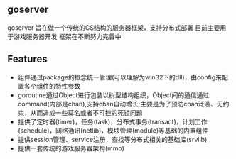 ## goserver

goserver 旨在做一个传统的CS结构的服务器框架，支持分布式部署
目前主要用于游戏服务器开发
框架在不断努力完善中

## Features

* 组件通过package的概念统一管理(可以理解为win32下的dll)，由config来配置各个组件的特性参数
* goroutine通过Object进行包装以树型结构组织，Object间的通信通过command(内部是chan),支持chan自动增长;主要是为了预防chan泛滥、无约束，从而造成一些莫名或者不可控的死锁问题
* 提供了定时器(timer)，任务(task)，分布式事务(transact)，计划工作(schedule)，网络通讯(netlib)，模块管理(module)等基础的内置组件
* 提供session管理、service注册，查找等分布式相关的基础库(srvlib)
* 提供一套传统的游戏服务器架构(mmo)
